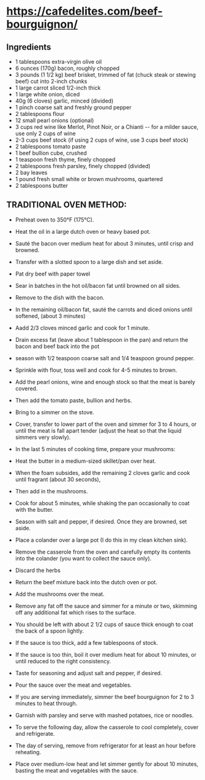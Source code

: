 # https://cafedelites.com/beef-bourguignon/

## Ingredients
* 1 tablespoons extra-virgin olive oil
* 6 ounces (170g) bacon, roughly chopped
* 3 pounds (1 1/2 kg) beef brisket, trimmed of fat (chuck steak or stewing beef) cut into 2-inch chunks
* 1 large carrot sliced 1/2-inch thick
* 1 large white onion, diced
* 40g (6 cloves) garlic, minced (divided)
* 1 pinch coarse salt and freshly ground pepper
* 2 tablespoons flour
* 12 small pearl onions (optional)
* 3 cups red wine like Merlot, Pinot Noir, or a Chianti -- for a milder sauce, use only 2 cups of wine
* 2-3 cups beef stock (if using 2 cups of wine, use 3 cups beef stock)
* 2 tablespoons tomato paste
* 1 beef bullion cube, crushed
* 1 teaspoon fresh thyme, finely chopped
* 2 tablespoons fresh parsley, finely chopped (divided)
* 2 bay leaves
* 1 pound fresh small white or brown mushrooms, quartered
* 2 tablespoons butter

## TRADITIONAL OVEN METHOD:

* Preheat oven to 350°F (175°C).
* Heat the oil in a large dutch oven or heavy based pot.
* Sauté the bacon over medium heat for about 3 minutes, until crisp and browned.
* Transfer with a slotted spoon to a large dish and set aside.
* Pat dry beef with paper towel
* Sear in batches in the hot oil/bacon fat until browned on all sides.
* Remove to the dish with the bacon.
* In the remaining oil/bacon fat, sauté the carrots and diced onions until softened, (about 3 minutes)
* Aadd 2/3 cloves minced garlic and cook for 1 minute.
* Drain excess fat (leave about 1 tablespoon in the pan) and return the bacon and beef back into the pot
* season with 1/2 teaspoon coarse salt and 1/4 teaspoon ground pepper.
* Sprinkle with flour, toss well and cook for 4-5 minutes to brown.
* Add the pearl onions, wine and enough stock so that the meat is barely covered.
* Then add the tomato paste, bullion and herbs.
* Bring to a simmer on the stove.
* Cover, transfer to lower part of the oven and simmer for 3 to 4 hours, or until the meat is fall apart tender (adjust the heat so that the liquid simmers very slowly).

* In the last 5 minutes of cooking time, prepare your mushrooms:
* Heat the butter in a medium-sized skillet/pan over heat.
* When the foam subsides, add the remaining 2 cloves garlic and cook until fragrant (about 30 seconds),
* Then add in the mushrooms.
* Cook for about 5 minutes, while shaking the pan occasionally to coat with the butter.
* Season with salt and pepper, if desired. Once they are browned, set aside.

* Place a colander over a large pot (I do this in my clean kitchen sink).
* Remove the casserole from the oven and carefully empty its contents into the colander (you want to collect the sauce only).
* Discard the herbs
* Return the beef mixture back into the dutch oven or pot.
* Add the mushrooms over the meat.
* Remove any fat off the sauce and simmer for a minute or two, skimming off any additional fat which rises to the surface.
* You should be left with about 2 1/2 cups of sauce thick enough to coat the back of a spoon lightly. 
* If the sauce is too thick, add a few tablespoons of stock.
* If the sauce is too thin, boil it over medium heat for about 10 minutes, or until reduced to the right consistency.
* Taste for seasoning and adjust salt and pepper, if desired.
* Pour the sauce over the meat and vegetables.
* If you are serving immediately, simmer the beef bourguignon for 2 to 3 minutes to heat through.
* Garnish with parsley and serve with mashed potatoes, rice or noodles.
* To serve the following day, allow the casserole to cool completely, cover and refrigerate.
* The day of serving, remove from refrigerator for at least an hour before reheating.
* Place over medium-low heat and let simmer gently for about 10 minutes, basting the meat and vegetables with the sauce.
